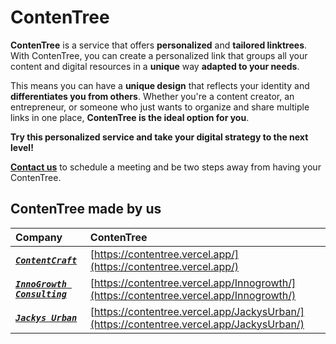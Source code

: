 # ContenTree

**ContenTree** is a service that offers **personalized** and **tailored linktrees**. With ContenTree, you can create a personalized link that groups all your content and digital resources in a **unique** way **adapted to your needs**.

This means you can have a **unique design** that reflects your identity and **differentiates you from others**. Whether you're a content creator, an entrepreneur, or someone who just wants to organize and share multiple links in one place, **ContenTree is the ideal option for you**.

**Try this personalized service and take your digital strategy to the next level!**

[**Contact us**](https://www.instagram.com/contentcraft_studio) to schedule a meeting and be two steps away from having your ContenTree.

## ContenTree made by us

| Company                                                               | ContenTree                                                                               |
| :-------------------------------------------------------------------- | :--------------------------------------------------------------------------------------- |
| [***`ContentCraft`***](https://www.instagram.com/contentcraft_studio) | [https://contentree.vercel.app/](https://contentree.vercel.app/)                         |
| [***`InnoGrowth Consulting`***](https://innogrowth.vercel.app/)       | [https://contentree.vercel.app/Innogrowth/](https://contentree.vercel.app/Innogrowth/)   |
| [***`Jackys Urban`***](https://contentree.vercel.app/JackysUrban/)    | [https://contentree.vercel.app/JackysUrban/](https://contentree.vercel.app/JackysUrban/) |